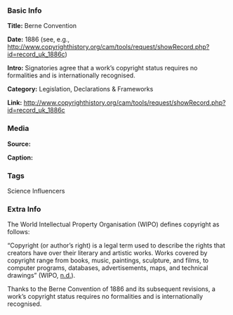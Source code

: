 ### Basic Info

**Title:** Berne Convention

**Date:** 1886 (see, e.g., http://www.copyrighthistory.org/cam/tools/request/showRecord.php?id=record_uk_1886c)

**Intro:** Signatories agree that a work’s copyright status requires no formalities and is internationally recognised.

**Category:** Legislation, Declarations & Frameworks

**Link:** http://www.copyrighthistory.org/cam/tools/request/showRecord.php?id=record_uk_1886c

### Media

**Source:** 

**Caption:** 

### Tags

Science Influencers

### Extra Info

The World Intellectual Property Organisation (WIPO) defines copyright as follows:

“Copyright (or author’s right) is a legal term used to describe the rights that creators have over their literary and artistic works. Works covered by copyright range from books, music, paintings, sculpture, and films, to computer programs, databases, advertisements, maps, and technical drawings” (WIPO, [n.d.](https://www.wipo.int/copyright/en/)).

Thanks to the Berne Convention of 1886 and its subsequent revisions, a work’s copyright status requires no formalities and is internationally recognised.
